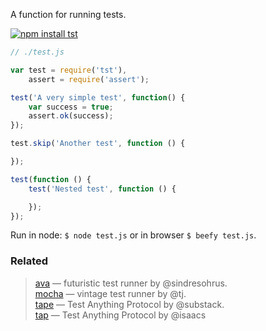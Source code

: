 A function for running tests.

[![npm install tst](https://nodei.co/npm/tst.png?mini=true)](https://npmjs.org/package/tst/)

```js
// ./test.js

var test = require('tst'),
    assert = require('assert');

test('A very simple test', function() {
    var success = true;
    assert.ok(success);
});

test.skip('Another test', function () {

});

test(function () {
	test('Nested test', function () {

	});
});
```

Run in node: `$ node test.js` or in browser `$ beefy test.js`.


### Related

> [ava](https://npmjs.org/package/ava) — futuristic test runner by @sindresohrus.<br/>
> [mocha](https://npmjs.org/package/mocha) — vintage test runner by @tj.<br/>
> [tape](https://npmjs.org/package/tape) — Test Anything Protocol by @substack.<br/>
> [tap](https://npmjs.org/package/tap) — Test Anything Protocol by @isaacs<br/>
